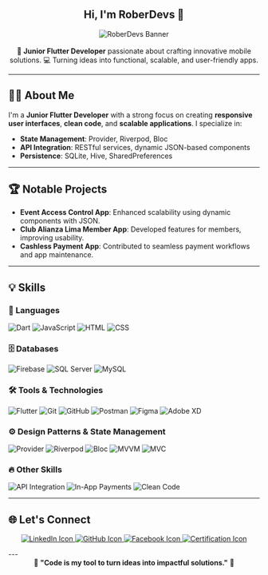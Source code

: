 <div align="center">
  <h2>Hi, I'm RoberDevs 👋</h2>
  <img src="https://via.placeholder.com/800x200?text=RoberDevs+Banner" alt="RoberDevs Banner">
  <br><br>
  🚀 <strong>Junior Flutter Developer</strong> passionate about crafting innovative mobile solutions.  
  💻 Turning ideas into functional, scalable, and user-friendly apps.
</div>

---

## 👨‍💻 About Me
I'm a **Junior Flutter Developer** with a strong focus on creating **responsive user interfaces**, **clean code**, and **scalable applications**. I specialize in:

- **State Management**: Provider, Riverpod, Bloc  
- **API Integration**: RESTful services, dynamic JSON-based components  
- **Persistence**: SQLite, Hive, SharedPreferences  

---

## 🏆 Notable Projects
- **Event Access Control App**: Enhanced scalability using dynamic components with JSON.  
- **Club Alianza Lima Member App**: Developed features for members, improving usability.  
- **Cashless Payment App**: Contributed to seamless payment workflows and app maintenance.  

---

## 💡 Skills
### 🚀 Languages
![Dart](https://badgen.net/badge/Language/Dart/0175C2?icon=swift)
![JavaScript](https://badgen.net/badge/Language/JavaScript/F7DF1E?icon=javascript)
![HTML](https://badgen.net/badge/Markup/HTML/E34F26?icon=html5)
![CSS](https://badgen.net/badge/Styles/CSS/1572B6?icon=css3)

### 🗄️ Databases
![Firebase](https://badgen.net/badge/Database/Firebase/FFCA28?icon=firebase)
![SQL Server](https://badgen.net/badge/Database/SQL%20Server/CC2927?icon=microsoft)
![MySQL](https://badgen.net/badge/Database/MySQL/4479A1?icon=mysql)

### 🛠️ Tools & Technologies
![Flutter](https://badgen.net/badge/Framework/Flutter/02569B?icon=flutter)
![Git](https://badgen.net/badge/Version%20Control/Git/F05032?icon=git)
![GitHub](https://badgen.net/badge/Repo/GitHub/181717?icon=github)
![Postman](https://badgen.net/badge/API/Postman/FF6C37?icon=postman)
![Figma](https://badgen.net/badge/Design/Figma/F24E1E?icon=figma)
![Adobe XD](https://badgen.net/badge/Design/Adobe%20XD/FF61F6?icon=adobe)

### ⚙️ Design Patterns & State Management
![Provider](https://badgen.net/badge/State%20Management/Provider/blue)
![Riverpod](https://badgen.net/badge/State%20Management/Riverpod/green)
![Bloc](https://badgen.net/badge/State%20Management/Bloc/orange)
![MVVM](https://badgen.net/badge/Pattern/MVVM/purple)
![MVC](https://badgen.net/badge/Pattern/MVC/cyan)

### 🔥 Other Skills
![API Integration](https://badgen.net/badge/API/RESTful/blue)
![In-App Payments](https://badgen.net/badge/Feature/In-App%20Payments/green)
![Clean Code](https://badgen.net/badge/Code%20Style/Clean/blue)

---

## 🌐 Let's Connect

<p align="center">
  <a href="https://www.linkedin.com/in/roberto-poemape-b27109191/" target="_blank">
    <img src="https://img.icons8.com/ios-filled/50/000000/linkedin.png" alt="LinkedIn Icon"/>
  </a>
  <a href="https://github.com/Robertopoemape" target="_blank">
    <img src="https://img.icons8.com/ios-filled/50/000000/github.png" alt="GitHub Icon"/>
  </a>
  <a href="https://www.facebook.com/tu_perfil" target="_blank">
    <img src="https://img.icons8.com/ios-filled/50/000000/facebook.png" alt="Facebook Icon"/>
  </a>
  <a href="https://certificados.codeable.la/certificates/2024-PC18200012" target="_blank">
    <img src="https://img.icons8.com/ios-filled/50/000000/certificate.png" alt="Certification Icon"/>
  </a>
</p>
---

<div align="center">
  💬 <strong>"Code is my tool to turn ideas into impactful solutions."</strong> 🚀  
</div>
